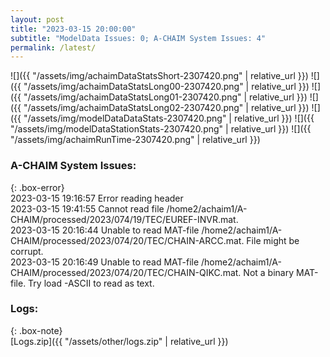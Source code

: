 ```yaml
---
layout: post
title: "2023-03-15 20:00:00"
subtitle: "ModelData Issues: 0; A-CHAIM System Issues: 4"
permalink: /latest/
---
```


![]({{ "/assets/img/achaimDataStatsShort-2307420.png" | relative_url }})
![]({{ "/assets/img/achaimDataStatsLong00-2307420.png" | relative_url }})
![]({{ "/assets/img/achaimDataStatsLong01-2307420.png" | relative_url }})
![]({{ "/assets/img/achaimDataStatsLong02-2307420.png" | relative_url }})
![]({{ "/assets/img/modelDataDataStats-2307420.png" | relative_url }})
![]({{ "/assets/img/modelDataStationStats-2307420.png" | relative_url }})
![]({{ "/assets/img/achaimRunTime-2307420.png" | relative_url }})


### A-CHAIM System Issues:  
  
{: .box-error}  
2023-03-15 19:16:57 Error reading header  
2023-03-15 19:41:55 Cannot read file /home2/achaim1/A-CHAIM/processed/2023/074/19/TEC/EUREF-INVR.mat.  
2023-03-15 20:16:44 Unable to read MAT-file /home2/achaim1/A-CHAIM/processed/2023/074/20/TEC/CHAIN-ARCC.mat. File might be corrupt.  
2023-03-15 20:16:49 Unable to read MAT-file /home2/achaim1/A-CHAIM/processed/2023/074/20/TEC/CHAIN-QIKC.mat. Not a binary MAT-file. Try load -ASCII to read as text.  

### Logs:  
  
{: .box-note}  
[Logs.zip]({{ "/assets/other/logs.zip" | relative_url }})  
